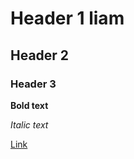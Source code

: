 # Header 1 liam

## Header 2

### Header 3

**Bold text**

_Italic text_

[Link](https://example.com)
